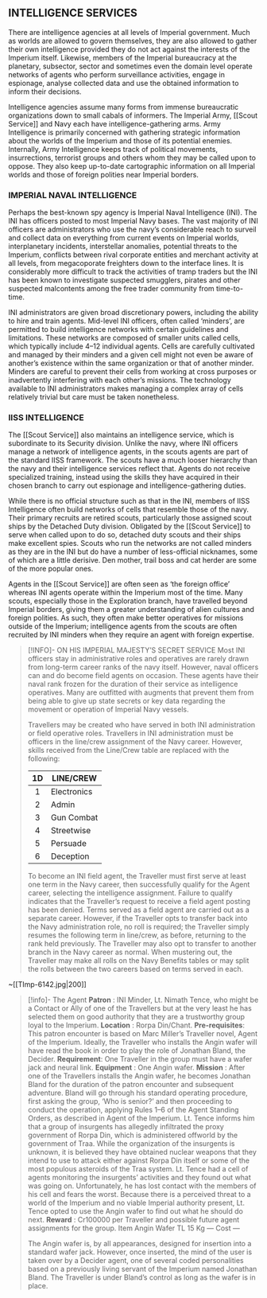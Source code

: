 ## INTELLIGENCE SERVICES

There are intelligence agencies at all levels of Imperial government. Much as worlds are allowed to govern themselves, they are also allowed to gather their own intelligence provided they do not act against the interests of the Imperium itself. Likewise, members of the Imperial bureaucracy at the planetary, subsector, sector and sometimes even the domain level operate networks of agents who perform surveillance activities, engage in espionage, analyse collected data and use the obtained information to inform their decisions.

Intelligence agencies assume many forms from immense bureaucratic organizations down to small cabals of informers. The Imperial Army, [[Scout Service]] and Navy each have intelligence-gathering arms. Army Intelligence is primarily concerned with gathering strategic information about the worlds of the Imperium and those of its potential enemies. Internally, Army Intelligence keeps track of political movements, insurrections, terrorist groups and others whom they may be called upon to oppose. They also keep up-to-date cartographic information on all Imperial worlds and those of foreign polities near Imperial borders.

### IMPERIAL NAVAL INTELLIGENCE

Perhaps the best-known spy agency is Imperial Naval Intelligence (INI). The INI has officers posted to most Imperial Navy bases. The vast majority of INI officers are administrators who use the navy’s considerable reach to surveil and collect data on everything from current events on Imperial worlds, interplanetary incidents, interstellar anomalies, potential threats to the Imperium, conflicts between rival corporate entities and merchant activity at all levels, from megacoporate freighters down to the interface lines. It is considerably more difficult to track the activities of tramp traders but the INI has been known to investigate suspected smugglers, pirates and other suspected malcontents among the free trader community from time-to-time.

INI administrators are given broad discretionary powers, including the ability to hire and train agents. Mid-level INI officers, often called ‘minders’, are permitted to build intelligence networks with certain guidelines and limitations. These networks are composed of smaller units called cells, which typically include 4–12 individual agents. Cells are carefully cultivated and managed by their minders and a given cell might not even be aware of another’s existence within the same organization or that of another minder. Minders are careful to prevent their cells from working at cross purposes or inadvertently interfering with each other’s missions. The technology available to INI administrators makes managing a complex array of cells relatively trivial but care must be taken nonetheless.

### IISS INTELLIGENCE

The [[Scout Service]] also maintains an intelligence service, which is subordinate to its Security division. Unlike the navy, where INI officers manage a network of intelligence agents, in the scouts agents are part of the standard IISS framework. The scouts have a much looser hierarchy than the navy and their intelligence services reflect that. Agents do not receive specialized training, instead using the skills they have acquired in their chosen branch to carry out espionage and intelligence-gathering duties.

While there is no official structure such as that in the INI, members of IISS Intelligence often build networks of cells that resemble those of the navy. Their primary recruits are retired scouts, particularly those assigned scout ships by the Detached Duty division. Obligated by the [[Scout Service]] to serve when called upon to do so, detached duty scouts and their ships make excellent spies. Scouts who run the networks are not called minders as they are in the INI but do have a number of less-official nicknames, some of which are a little derisive. Den mother, trail boss and cat herder are some of the more popular ones.

Agents in the [[Scout Service]] are often seen as ‘the foreign office’ whereas INI agents operate within the Imperium most of the time. Many scouts, especially those in the Exploration branch, have travelled beyond Imperial borders, giving them a greater understanding of alien cultures and foreign polities. As such, they often make better operatives for missions outside of the Imperium; intelligence agents from the scouts are often recruited by INI minders when they require an agent with foreign expertise.

> [!INFO]- ON HIS IMPERIAL MAJESTY’S SECRET SERVICE
> Most INI officers stay in administrative roles and operatives are rarely drawn from long-term career ranks of the navy itself. However, naval officers can and do become field agents on occasion. These agents have their naval rank frozen for the duration of their service as intelligence operatives. Many are outfitted with augments that prevent them from being able to give up state secrets or key data regarding the movement or operation of Imperial Navy vessels.
>
> Travellers may be created who have served in both INI administration or field operative roles. Travellers in INI administration must be officers in the line/crew assignment of the Navy career. However, skills received from the Line/Crew table are replaced with the following:
>
> |  1D | LINE/CREW   |
> | :-: | ----------- |
> |  1  | Electronics |
> |  2  | Admin       |
> |  3  | Gun Combat  |
> |  4  | Streetwise  |
> |  5  | Persuade    |
> |  6  | Deception   |
>
> To become an INI field agent, the Traveller must first serve at least one term in the Navy career, then successfully qualify for the Agent career, selecting the intelligence assignment. Failure to qualify indicates that the Traveller’s request to receive a field agent posting has been denied. Terms served as a field agent are carried out as a separate career. However, if the Traveller opts to transfer back into the Navy administration role, no roll is required; the Traveller simply resumes the following term in line/crew, as before, returning to the rank held previously. The Traveller may also opt to transfer to another branch in the Navy career as normal. When mustering out, the Traveller may make all rolls on the Navy Benefits tables or may split the rolls between the two careers based on terms served in each.

~[[TImp-6142.jpg|200]]

> [!info]- The Agent
> **Patron** : INI Minder, Lt. Nimath Tence, who might be a Contact or Ally of one of the Travellers but at the very least he has selected them on good authority that they are a trustworthy group loyal to the Imperium.
> **Location** : Rorpa Din/Chant.
> **Pre-requisites**: This patron encounter is based on Marc Miller’s Traveller novel, Agent of the Imperium. Ideally, the Traveller who installs the Angin wafer will have read the book in order to play the role of Jonathan Bland, the Decider.
> **Requirement**: One Traveller in the group must have a wafer jack and neural link.
> **Equipment** : One Angin wafer.
> **Mission** : After one of the Travellers installs the Angin wafer, he becomes Jonathan Bland for the duration of the patron encounter and subsequent adventure. Bland will go through his standard operating procedure, first asking the group, ‘Who is senior?’ and then proceeding to conduct the operation, applying Rules 1–6 of the Agent Standing Orders, as described in Agent of the Imperium. Lt. Tence informs him that a group of insurgents has allegedly infiltrated the proxy government of Rorpa Din, which is administered offworld by the government of Traa. While the organization of the insurgents is unknown, it is believed they have obtained nuclear weapons that they intend to use to attack either against Rorpa Din itself or some of the most populous asteroids of the Traa system. Lt. Tence had a cell of agents monitoring the insurgents’ activities and they found out what was going on. Unfortunately, he has lost contact with the members of his cell and fears the worst. Because there is a perceived threat to a world of the Imperium and no viable Imperial authority present, Lt. Tence opted to use the Angin wafer to find out what he should do next.
> **Reward** : Cr100000 per Traveller and possible future agent assignments for the group.
> Item Angin Wafer TL 15  Kg — Cost —
>
> The Angin wafer is, by all appearances, designed for insertion into a standard wafer jack. However, once inserted, the mind of the user is taken over by a Decider agent, one of several coded personalities based on a previously living servant of the Imperium named Jonathan Bland. The Traveller is under Bland’s control as long as the wafer is in place.
